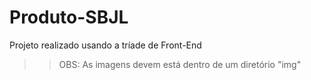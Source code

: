 # Produto-SBJL
Projeto realizado usando a tríade de Front-End
>> OBS: As imagens devem está dentro de um diretório "img"

